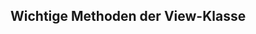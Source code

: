## Wichtige Methoden der View-Klasse <!-- .element: class="fragment semi-fade-out shrink" style="" -->
